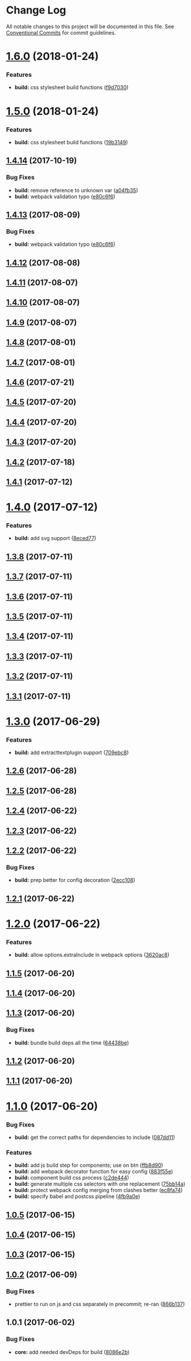 # Change Log

All notable changes to this project will be documented in this file.
See [Conventional Commits](https://conventionalcommits.org) for commit guidelines.

<a name="1.6.0"></a>
# [1.6.0](https://github.com/pluralsight/design-system/compare/@pluralsight/ps-design-system-build@1.4.14...@pluralsight/ps-design-system-build@1.6.0) (2018-01-24)


### Features

* **build:** css stylesheet build functions ([f9d7030](https://github.com/pluralsight/design-system/commit/f9d7030))




<a name="1.5.0"></a>
# [1.5.0](https://github.com/pluralsight/design-system/compare/@pluralsight/ps-design-system-build@1.4.14...@pluralsight/ps-design-system-build@1.5.0) (2018-01-24)


### Features

* **build:** css stylesheet build functions ([19b3149](https://github.com/pluralsight/design-system/commit/19b3149))




<a name="1.4.14"></a>
## [1.4.14](https://github.com/pluralsight/design-system/compare/@pluralsight/ps-design-system-build@1.4.8...@pluralsight/ps-design-system-build@1.4.14) (2017-10-19)


### Bug Fixes

* **build:** remove reference to unknown var ([a04fb35](https://github.com/pluralsight/design-system/commit/a04fb35))
* **build:** webpack validation typo ([e80c6f6](https://github.com/pluralsight/design-system/commit/e80c6f6))




<a name="1.4.13"></a>
## [1.4.13](https://github.com/pluralsight/design-system/compare/@pluralsight/ps-design-system-build@1.4.8...@pluralsight/ps-design-system-build@1.4.13) (2017-08-09)


### Bug Fixes

* **build:** webpack validation typo ([e80c6f6](https://github.com/pluralsight/design-system/commit/e80c6f6))




<a name="1.4.12"></a>
## [1.4.12](https://github.com/pluralsight/design-system/compare/@pluralsight/ps-design-system-build@1.4.8...@pluralsight/ps-design-system-build@1.4.12) (2017-08-08)




<a name="1.4.11"></a>
## [1.4.11](https://github.com/pluralsight/design-system/compare/@pluralsight/ps-design-system-build@1.4.8...@pluralsight/ps-design-system-build@1.4.11) (2017-08-07)




<a name="1.4.10"></a>
## [1.4.10](https://github.com/pluralsight/design-system/compare/@pluralsight/ps-design-system-build@1.4.8...@pluralsight/ps-design-system-build@1.4.10) (2017-08-07)




<a name="1.4.9"></a>
## [1.4.9](https://github.com/pluralsight/design-system/compare/@pluralsight/ps-design-system-build@1.4.8...@pluralsight/ps-design-system-build@1.4.9) (2017-08-07)




<a name="1.4.8"></a>
## [1.4.8](https://github.com/pluralsight/design-system/compare/@pluralsight/ps-design-system-build@1.4.7...@pluralsight/ps-design-system-build@1.4.8) (2017-08-01)




<a name="1.4.7"></a>
## [1.4.7](https://github.com/pluralsight/design-system/compare/@pluralsight/ps-design-system-build@1.4.6...@pluralsight/ps-design-system-build@1.4.7) (2017-08-01)




<a name="1.4.6"></a>
## [1.4.6](https://github.com/pluralsight/design-system/compare/@pluralsight/ps-design-system-build@1.4.5...@pluralsight/ps-design-system-build@1.4.6) (2017-07-21)




<a name="1.4.5"></a>
## [1.4.5](https://github.com/pluralsight/design-system/compare/@pluralsight/ps-design-system-build@1.4.4...@pluralsight/ps-design-system-build@1.4.5) (2017-07-20)




<a name="1.4.4"></a>
## [1.4.4](https://github.com/pluralsight/design-system/compare/@pluralsight/ps-design-system-build@1.4.3...@pluralsight/ps-design-system-build@1.4.4) (2017-07-20)




<a name="1.4.3"></a>
## [1.4.3](https://github.com/pluralsight/design-system/compare/@pluralsight/ps-design-system-build@1.4.2...@pluralsight/ps-design-system-build@1.4.3) (2017-07-20)




<a name="1.4.2"></a>
## [1.4.2](https://github.com/pluralsight/design-system/compare/@pluralsight/ps-design-system-build@1.4.1...@pluralsight/ps-design-system-build@1.4.2) (2017-07-18)




<a name="1.4.1"></a>
## [1.4.1](https://github.com/pluralsight/design-system/compare/@pluralsight/ps-design-system-build@1.4.0...@pluralsight/ps-design-system-build@1.4.1) (2017-07-12)




<a name="1.4.0"></a>
# [1.4.0](https://github.com/pluralsight/design-system/compare/@pluralsight/ps-design-system-build@1.3.8...@pluralsight/ps-design-system-build@1.4.0) (2017-07-12)


### Features

* **build:** add svg support ([8eced77](https://github.com/pluralsight/design-system/commit/8eced77))




<a name="1.3.8"></a>
## [1.3.8](https://github.com/pluralsight/design-system/compare/@pluralsight/ps-design-system-build@1.3.7...@pluralsight/ps-design-system-build@1.3.8) (2017-07-11)




<a name="1.3.7"></a>
## [1.3.7](https://github.com/pluralsight/design-system/compare/@pluralsight/ps-design-system-build@1.3.6...@pluralsight/ps-design-system-build@1.3.7) (2017-07-11)




<a name="1.3.6"></a>
## [1.3.6](https://github.com/pluralsight/design-system/compare/@pluralsight/ps-design-system-build@1.3.5...@pluralsight/ps-design-system-build@1.3.6) (2017-07-11)




<a name="1.3.5"></a>
## [1.3.5](https://github.com/pluralsight/design-system/compare/@pluralsight/ps-design-system-build@1.3.4...@pluralsight/ps-design-system-build@1.3.5) (2017-07-11)




<a name="1.3.4"></a>
## [1.3.4](https://github.com/pluralsight/design-system/compare/@pluralsight/ps-design-system-build@1.3.3...@pluralsight/ps-design-system-build@1.3.4) (2017-07-11)




<a name="1.3.3"></a>
## [1.3.3](https://github.com/pluralsight/design-system/compare/@pluralsight/ps-design-system-build@1.3.2...@pluralsight/ps-design-system-build@1.3.3) (2017-07-11)




<a name="1.3.2"></a>
## [1.3.2](https://github.com/pluralsight/design-system/compare/@pluralsight/ps-design-system-build@1.3.1...@pluralsight/ps-design-system-build@1.3.2) (2017-07-11)




<a name="1.3.1"></a>
## [1.3.1](https://github.com/pluralsight/design-system/compare/@pluralsight/ps-design-system-build@1.3.0...@pluralsight/ps-design-system-build@1.3.1) (2017-07-11)




<a name="1.3.0"></a>
# [1.3.0](https://github.com/pluralsight/design-system/compare/@pluralsight/ps-design-system-build@1.2.6...@pluralsight/ps-design-system-build@1.3.0) (2017-06-29)


### Features

* **build:** add extracttextplugin support ([709ebc8](https://github.com/pluralsight/design-system/commit/709ebc8))




<a name="1.2.6"></a>
## [1.2.6](https://github.com/pluralsight/design-system/compare/@pluralsight/ps-design-system-build@1.2.5...@pluralsight/ps-design-system-build@1.2.6) (2017-06-28)




<a name="1.2.5"></a>
## [1.2.5](https://github.com/pluralsight/design-system/compare/@pluralsight/ps-design-system-build@1.2.4...@pluralsight/ps-design-system-build@1.2.5) (2017-06-28)




<a name="1.2.4"></a>
## [1.2.4](https://github.com/pluralsight/design-system/compare/@pluralsight/ps-design-system-build@1.2.3...@pluralsight/ps-design-system-build@1.2.4) (2017-06-22)




<a name="1.2.3"></a>
## [1.2.3](https://github.com/pluralsight/design-system/compare/@pluralsight/ps-design-system-build@1.2.2...@pluralsight/ps-design-system-build@1.2.3) (2017-06-22)




<a name="1.2.2"></a>
## [1.2.2](https://github.com/pluralsight/design-system/compare/@pluralsight/ps-design-system-build@1.2.1...@pluralsight/ps-design-system-build@1.2.2) (2017-06-22)


### Bug Fixes

* **build:** prep better for config decoration ([2ecc108](https://github.com/pluralsight/design-system/commit/2ecc108))




<a name="1.2.1"></a>
## [1.2.1](https://github.com/pluralsight/design-system/compare/@pluralsight/ps-design-system-build@1.2.0...@pluralsight/ps-design-system-build@1.2.1) (2017-06-22)




<a name="1.2.0"></a>
# [1.2.0](https://github.com/pluralsight/design-system/compare/@pluralsight/ps-design-system-build@1.1.5...@pluralsight/ps-design-system-build@1.2.0) (2017-06-22)


### Features

* **build:** allow options.extraInclude in webpack options ([3620ac8](https://github.com/pluralsight/design-system/commit/3620ac8))




<a name="1.1.5"></a>
## [1.1.5](https://github.com/pluralsight/design-system/compare/@pluralsight/ps-design-system-build@1.1.4...@pluralsight/ps-design-system-build@1.1.5) (2017-06-20)




<a name="1.1.4"></a>
## [1.1.4](https://github.com/pluralsight/design-system/compare/@pluralsight/ps-design-system-build@1.1.3...@pluralsight/ps-design-system-build@1.1.4) (2017-06-20)




<a name="1.1.3"></a>
## [1.1.3](https://github.com/pluralsight/design-system/compare/@pluralsight/ps-design-system-build@1.1.2...@pluralsight/ps-design-system-build@1.1.3) (2017-06-20)


### Bug Fixes

* **build:** bundle build deps all the time ([64438be](https://github.com/pluralsight/design-system/commit/64438be))




<a name="1.1.2"></a>
## [1.1.2](https://github.com/pluralsight/design-system/compare/@pluralsight/ps-design-system-build@1.1.1...@pluralsight/ps-design-system-build@1.1.2) (2017-06-20)




<a name="1.1.1"></a>
## [1.1.1](https://github.com/pluralsight/design-system/compare/@pluralsight/ps-design-system-build@1.1.0...@pluralsight/ps-design-system-build@1.1.1) (2017-06-20)




<a name="1.1.0"></a>
# [1.1.0](https://github.com/pluralsight/design-system/compare/@pluralsight/ps-design-system-build@1.0.5...@pluralsight/ps-design-system-build@1.1.0) (2017-06-20)


### Bug Fixes

* **build:** get the correct paths for dependencies to include ([087dd11](https://github.com/pluralsight/design-system/commit/087dd11))


### Features

* **build:** add js build step for components; use on btn ([ffb8d90](https://github.com/pluralsight/design-system/commit/ffb8d90))
* **build:** add webpack decorator function for easy config ([883f55e](https://github.com/pluralsight/design-system/commit/883f55e))
* **build:** component build css process ([c2de444](https://github.com/pluralsight/design-system/commit/c2de444))
* **build:** generate multiple css selectors with one replacement ([75bb14a](https://github.com/pluralsight/design-system/commit/75bb14a))
* **build:** protect webpack config merging from clashes better ([ec8fa74](https://github.com/pluralsight/design-system/commit/ec8fa74))
* **build:** specify babel and postcss pipeline ([4fb9a0e](https://github.com/pluralsight/design-system/commit/4fb9a0e))




<a name="1.0.5"></a>
## [1.0.5](https://github.com/pluralsight/design-system/compare/@pluralsight/ps-design-system-build@1.0.4...@pluralsight/ps-design-system-build@1.0.5) (2017-06-15)




<a name="1.0.4"></a>
## [1.0.4](https://github.com/pluralsight/design-system/compare/@pluralsight/ps-design-system-build@1.0.3...@pluralsight/ps-design-system-build@1.0.4) (2017-06-15)




<a name="1.0.3"></a>
## [1.0.3](https://github.com/pluralsight/design-system/compare/@pluralsight/ps-design-system-build@1.0.2...@pluralsight/ps-design-system-build@1.0.3) (2017-06-15)




<a name="1.0.2"></a>
## [1.0.2](https://github.com/pluralsight/design-system/compare/@pluralsight/ps-design-system-build@1.0.1...@pluralsight/ps-design-system-build@1.0.2) (2017-06-09)


### Bug Fixes

* prettier to run on js and css separately in precommit; re-ran ([866b137](https://github.com/pluralsight/design-system/commit/866b137))




<a name="1.0.1"></a>
## 1.0.1 (2017-06-02)


### Bug Fixes

* **core:** add needed devDeps for build ([8086e2b](https://github.com/pluralsight/design-system/commit/8086e2b))
